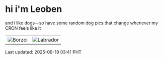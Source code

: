 # hi i'm Leoben

and i like dogs—so have some random dog pics that change whenever my CRON feels like it

|  |  |
|--------|----------|
| ![Borzoi](https://random-dog-vercel.vercel.app/api/random-borzoi?v=1758224471) | ![Labrador](https://random-dog-vercel.vercel.app/api/random-labrador?v=1758224471) |

Last updated: 2025-09-19 03:41 PHT
